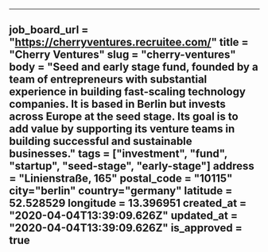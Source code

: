 ---
job_board_url = "https://cherryventures.recruitee.com/"
title = "Cherry Ventures"
slug = "cherry-ventures"
body = "Seed and early stage fund, founded by a team of entrepreneurs with substantial experience in building fast-scaling technology companies. It is based in Berlin but invests across Europe at the seed stage. Its goal is to add value by supporting its venture teams in building successful and sustainable businesses."
tags = ["investment", "fund", "startup", "seed-stage", "early-stage"]
address = "Linienstraße, 165"
postal_code = "10115"
city="berlin"
country="germany"
latitude = 52.528529
longitude = 13.396951
created_at = "2020-04-04T13:39:09.626Z"
updated_at = "2020-04-04T13:39:09.626Z"
is_approved = true
---